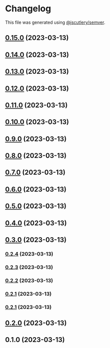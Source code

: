 # Changelog

This file was generated using [@jscutlery/semver](https://github.com/jscutlery/semver).

## [0.15.0](https://github.com/caioquirino/awsu/compare/core-0.14.0...core-0.15.0) (2023-03-13)

## [0.14.0](https://github.com/caioquirino/awsu/compare/core-0.13.0...core-0.14.0) (2023-03-13)

## [0.13.0](https://github.com/caioquirino/awsu/compare/core-0.12.0...core-0.13.0) (2023-03-13)

## [0.12.0](https://github.com/caioquirino/awsu/compare/core-0.11.0...core-0.12.0) (2023-03-13)

## [0.11.0](https://github.com/caioquirino/awsu/compare/core-0.10.0...core-0.11.0) (2023-03-13)

## [0.10.0](https://github.com/caioquirino/awsu/compare/core-0.9.0...core-0.10.0) (2023-03-13)

## [0.9.0](https://github.com/caioquirino/awsu/compare/core-0.8.0...core-0.9.0) (2023-03-13)

## [0.8.0](https://github.com/caioquirino/awsu/compare/core-0.7.0...core-0.8.0) (2023-03-13)

## [0.7.0](https://github.com/caioquirino/awsu/compare/core-0.6.0...core-0.7.0) (2023-03-13)

## [0.6.0](https://github.com/caioquirino/awsu/compare/core-0.5.0...core-0.6.0) (2023-03-13)

## [0.5.0](https://github.com/caioquirino/awsu/compare/core-0.4.0...core-0.5.0) (2023-03-13)

## [0.4.0](https://github.com/caioquirino/awsu/compare/core-0.3.0...core-0.4.0) (2023-03-13)

## [0.3.0](https://github.com/caioquirino/awsu/compare/core-0.2.4...core-0.3.0) (2023-03-13)

### [0.2.4](https://github.com/caioquirino/awsu/compare/core-0.2.3...core-0.2.4) (2023-03-13)

### [0.2.3](https://github.com/caioquirino/awsu/compare/core-0.2.2...core-0.2.3) (2023-03-13)

### [0.2.2](https://github.com/caioquirino/awsu/compare/core-0.2.1...core-0.2.2) (2023-03-13)

### [0.2.1](https://github.com/caioquirino/awsu/compare/core-0.2.0...core-0.2.1) (2023-03-13)

### [0.2.1](https://github.com/caioquirino/awsu/compare/core-0.2.0...core-0.2.1) (2023-03-13)

## [0.2.0](https://github.com/caioquirino/awsu/compare/core-0.1.0...core-0.2.0) (2023-03-13)

## 0.1.0 (2023-03-13)
